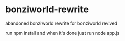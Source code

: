 # bonziworld-rewrite
abandoned bonziworld rewrite for bonziworld revived

run npm install and when it's done just run node app.js
